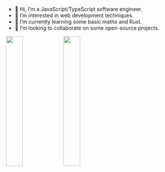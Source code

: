 - 👋 Hi, I’m a JavaScript/TypeScript software engineer.
- 👀 I’m interested in web development techniques.
- 🌱 I’m currently learning some basic maths and Rust.
- 💞️ I’m looking to collaborate on some open-source projects.

<img src="https://github.com/azurepx/azurepx/assets/153528619/8f2d8356-5b1d-4ea5-b2ee-79811259d602" width=30%>
<img src="https://github.com/azurepx/azurepx/assets/153528619/52424e0e-69a8-42cb-bebf-a10a31483291" width=30%>


<!---
azurepx/azurepx is a ✨ special ✨ repository because its `README.md` (this file) appears on your GitHub profile.
You can click the Preview link to take a look at your changes.
--->

